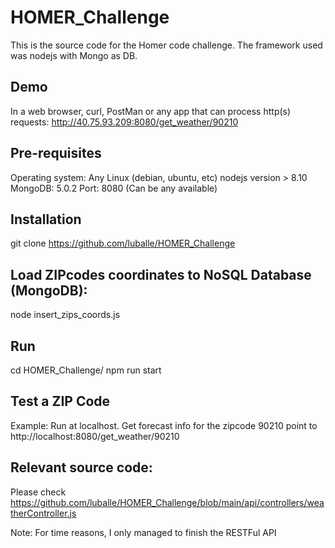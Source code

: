 # HOMER_Challenge

This is the source code for the Homer code challenge. The framework used was nodejs with Mongo as DB. 

## Demo
In a web browser, curl, PostMan or any app that can process http(s) requests:
http://40.75.93.209:8080/get_weather/90210  
  
## Pre-requisites
Operating system: Any Linux (debian, ubuntu, etc)
nodejs version > 8.10
MongoDB: 5.0.2 
Port: 8080 (Can be any available)

## Installation
git clone https://github.com/luballe/HOMER_Challenge

## Load ZIPcodes coordinates to NoSQL Database (MongoDB):
node insert_zips_coords.js

## Run
cd HOMER_Challenge/
npm run start

## Test a ZIP Code
Example: Run at localhost. Get forecast info for the zipcode 90210
point to http://localhost:8080/get_weather/90210

## Relevant source code:
Please check https://github.com/luballe/HOMER_Challenge/blob/main/api/controllers/weatherController.js 
  
Note: For time reasons, I only managed to finish the RESTFul API
